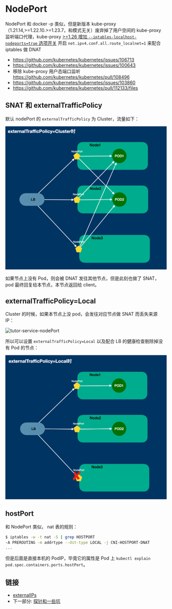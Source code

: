 # NodePort

NodePort 和 docker -p 类似，但是新版本 kube-proxy（1.21.14,>=1.22.10.>=1.23.7，和模式无关）废弃掉了用户空间的 kube-proxy 监听端口代理，kube-proxy [>=1.26 增加 `--iptables-localhost-nodeports=true` 选项开关](https://github.com/kubernetes/kubernetes/commit/bef207003148dfe061672269003d4727afb5170c) 开启 `net.ipv4.conf.all.route_localnet=1` 来配合 iptables 做 DNAT
- https://github.com/kubernetes/kubernetes/issues/106713
- https://github.com/kubernetes/kubernetes/issues/100643
- 移除 kube-proxy 用户态端口监听 https://github.com/kubernetes/kubernetes/pull/108496
- https://github.com/kubernetes/kubernetes/issues/103860
- https://github.com/kubernetes/kubernetes/pull/112133/files

## SNAT 和 externalTrafficPolicy

默认 nodePort 的 `externalTrafficPolicy` 为 Cluster，流量如下：

![nodeport-cluster.png](../images/nodeport-cluster.png)

如果节点上没有 Pod，则会被 DNAT 发往其他节点，但是此刻也做了 SNAT，pod 最终回复给本节点，本节点返回给 client。

## externalTrafficPolicy=Local

Cluster 的时候，如果本节点上没 pod，会发往对应节点做 SNAT 而丢失来源 IP：

![tutor-service-nodePort](https://kubernetes.io/zh-cn/docs/images/tutor-service-nodePort-fig01.svg)

所以可以设置 `externalTrafficPolicy=Local` 以及配合 LB 的健康检查剔除掉没有 Pod 的节点：

![nodeport-local.png](../images/nodeport-local.png)

## hostPort

和 NodePort 类似， nat 表的规则：

```bash
$ iptables -w -t nat -S | grep HOSTPORT
-A PREROUTING -m addrtype --dst-type LOCAL -j CNI-HOSTPORT-DNAT
...
```

但是后面是直接本机的 PodIP，毕竟它的属性是 Pod 上 `kubectl explain pod.spec.containers.ports.hostPort`。

## 链接

- [externalIPs](04.02.03.md)
- 下一部分: [探针和一些坑](04.04.md)
